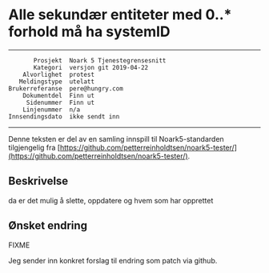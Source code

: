Alle sekundær entiteter med 0..* forhold må ha systemID
================================================

 ------------------  ---------------------------------
           Prosjekt  Noark 5 Tjenestegrensesnitt
           Kategori  versjon git 2019-04-22
        Alvorlighet  protest
       Meldingstype  utelatt
    Brukerreferanse  pere@hungry.com
        Dokumentdel  Finn ut
         Sidenummer  Finn ut
        Linjenummer  n/a
    Innsendingsdato  ikke sendt inn
 ------------------  ---------------------------------

Denne teksten er del av en samling innspill til Noark5-standarden
tilgjengelig fra
[https://github.com/petterreinholdtsen/noark5-tester/](https://github.com/petterreinholdtsen/noark5-tester/).

Beskrivelse
-----------


da er det mulig å slette, oppdatere og hvem som har opprettet

Ønsket endring
--------------

FIXME

Jeg sender inn konkret forslag til endring som patch via github.
